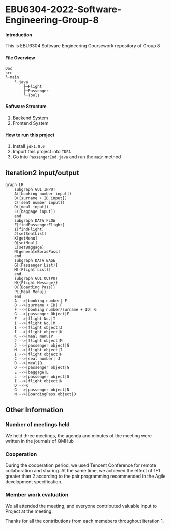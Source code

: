# EBU6304-2022-Software-Engineering-Group-8

#### Introduction
This is EBU6304 Software Engineering Coursework repository of Group 8

#### File Overview
```
Doc
src
└─main
    └─java
        ├─Flight
        ├─Passenger
        └─Tools
```

#### Software Structure
1. Backend System
2. Frontend System

#### How to run this project

1. Install `jdk1.8.0`
2. Import this project into `IDEA`
3. Go into `PassengerEnd.java` and run the `main` method

## iteration2 input/output

```mermaid
graph LR
    subgraph GUI INPUT
    A([booking number input])
    B([surname + ID input])
    C([seat number input])
    D([meal input])
    E([baggage input])
    end
    subgraph DATA FLOW
    F[findPassengerFlight]
    I[findFlight]
    J[setSeatList]
    K[getMenu]
    Q[setMeal]
    L[setBaggage]
    N[generateBoradPass]
    end
    subgraph DATA BASE
    G[(Passenger List)]
    M[(Flight List)]
    end
    subgraph GUI OUTPUT
    H{{Flight Message}}
    O{{Boarding Pass}}
    P{{Meal Menu}}
    end
    A -->|booking number| F
    B -->|surname + ID| F
    F -->|booking number/surname + ID| G
    G -->|passenger Object|F
    F -->|flight No.|I
    I -->|flight No.|M
    I -->|flight object|J
    I -->|flight object|K
    K -->|meal menu|P
    J -->|flight object|M
    J -->|passenger object|G
    M -->|flight object|I
    I -->|flight object|H
    C -->|seat number| J
    D -->|meal|Q
    Q -->|passenger object|G
    E -->|baggage|L
    L -->|passenger object|G
    I -->|flight object|N
    D -->K
    G -->|passenger object|N
    N -->|BoardingPass object|O
```

## Other Information
### Number of meetings held

We held three meetings, the agenda and minutes of the meeting were written in the journals of QMHub

### Cooperation

During the cooperation period, we used Tencent Conference for remote collaboration and sharing. At the same time, we achieved the effect of 1+1 greater than 2 according to the pair programming recommended in the Agile development specification.

### Member work evaluation

We all attended the meeting, and everyone contributed valuable input to Project at the meeting.

Thanks for all the contributions from each memebers throughout iteration 1.
